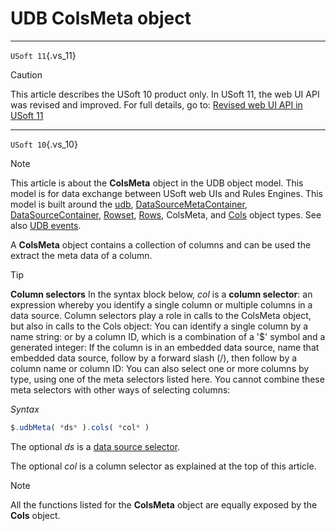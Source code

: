 # UDB ColsMeta object



----

`USoft 11`{.vs_11}

> [!CAUTION]
> This article describes the USoft 10 product only.
> In USoft 11, the web UI API was revised and improved. For full details, go to:
> [Revised web UI API in USoft 11](/docs/Web%20and%20app%20UIs/UDB%20udb/Revised%20web%20UI%20API%20in%20USoft%2011.md)

----

`USoft 10`{.vs_10}

> [!NOTE]
> This article is about the **ColsMeta** object in the UDB object model. This model is for data exchange between USoft web UIs and Rules Engines.
> This model is built around the [udb](/docs/Web%20and%20app%20UIs/UDB%20udb), [DataSourceMetaContainer](/docs/Web%20and%20app%20UIs/UDB%20DataSourceMetaContainer), [DataSourceContainer](/docs/Web%20and%20app%20UIs/UDB%20DataSourceContainer), [Rowset](/docs/Web%20and%20app%20UIs/UDB%20Rowset), [Rows](/docs/Web%20and%20app%20UIs/UDB%20Rows), ColsMeta, and [Cols](/docs/Web%20and%20app%20UIs/UDB%20Cols) object types. See also [UDB events](/docs/Web%20and%20app%20UIs/UDB%20Events).

A **ColsMeta** object contains a collection of columns and can be used the extract the meta data of a column.

> [!TIP]
> **Column selectors**
> In the syntax block below, *col* is a **column selector**: an expression whereby you identify a single column or multiple columns in a data source. Column selectors play a role in calls to the ColsMeta object, but also in calls to the Cols object:
> You can identify a single column by a name string:
> or by a column ID, which is a combination of a '$' symbol and a generated integer:
> If the column is in an embedded data source, name that embedded data source, follow by a forward slash (/), then follow by a column name or column ID:
> You can also select one or more columns by type, using one of the meta selectors listed here. You cannot combine these meta selectors with other ways of selecting columns:

*Syntax*

```js
$.udbMeta( *ds* ).cols( *col* )
```

The optional *ds* is a [data source selector](/docs/Web%20and%20app%20UIs/UDB%20DataSourceMetaContainer/UDB%20DataSourceMetaContainer%20object.md).

The optional *col* is a column selector as explained at the top of this article.

> [!NOTE]
> All the functions listed for the **ColsMeta** object are equally exposed by the **Cols** object.